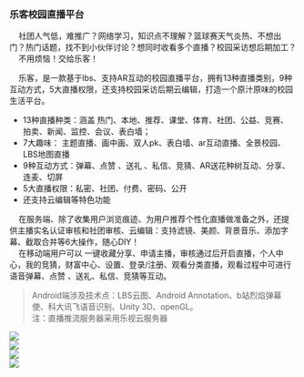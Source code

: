 ### 乐客校园直播平台
&#160;&#160;&#160;&#160;社团人气低，难推广？网络学习，知识点不理解？篮球赛天气炎热、不想出门？热门话题，找不到小伙伴讨论？想同时收看多个直播？校园采访想后期加工？  
&#160;&#160;&#160;&#160;不用烦恼！交给乐客！   

&#160;&#160;&#160;&#160;乐客，是一款基于lbs、支持AR互动的校园直播平台，拥有13种直播类别，9种互动方式，5大直播权限，还支持校园采访后期云编辑，打造一个原汁原味的校园生活平台。
- 13种直播种类：涵盖   热门、本地、推荐、课堂、体育、社团、公益、竞赛、拍卖、新闻、监控、会议、表白墙；
- 7大趣味： 主题直播、画中画、双人pk、表白墙、ar互动直播、全景校园、LBS地图直播
- 9种互动方式：弹幕、点赞 、送礼 、私信、竞猜、AR送花种树互动、分享、连麦、切屏
- 5大直播权限：私密、社团、付费、密码、公开
- 还支持云编辑等特色功能   

&#160;&#160;&#160;&#160;在服务端、除了收集用户浏览痕迹、为用户推荐个性化直播做准备之外，还提供主播实名认证审核和社团审核、云编辑：支持滤镜、美颜、背景音乐、添加字幕、截取合并等6大操作，随心DIY！  
&#160;&#160;&#160;&#160;在移动端用户可以 一键收藏分享、申请主播，审核通过后开启直播，个人中心，我的竞猜，财富中心、设置、登录/注册、观看分类直播，观看过程中可进行语音弹幕、点赞 、送礼、私信、竞猜等互动。

>Android端涉及技术点：LBS云图、Android Annotation、b站烈焰弹幕使、科大讯飞语音识别、Unity 3D、openGL。  
注：直播推流服务器采用乐视云服务器  

![](https://github.com/feelschaotic/leke_live/blob/master/video/v1.gif)  
![](https://github.com/feelschaotic/leke_live/blob/master/video/v2.gif)  
![](https://github.com/feelschaotic/leke_live/blob/master/video/v3_begin_live.gif)  
![](https://github.com/feelschaotic/leke_live/blob/master/video/v4_ar.gif)
